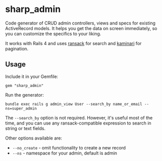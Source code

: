 # sharp_admin

Code generator of CRUD admin controllers, views and specs for existing ActiveRecord models. It helps you get the data on screen immediately, so you can customize the specifics to your liking.

It works with Rails 4 and uses [ransack](https://github.com/activerecord-hackery/ransack) for search and [kaminari](https://github.com/amatsuda/kaminari) for pagination.

## Usage

Include it in your Gemfile:

```
gem "sharp_admin"
```

Run the generator:
```
bundle exec rails g admin_view User --search_by name_or_email --ns=super_admin
```

The `--search_by` option is not required. However, it's useful most of the time, and you can use any ransack-compatible expression to search in string or text fields.

Other options available are:

* `--no_create` - omit functionality to create a new record
* `--ns` - namespace for your admin, default is admin


